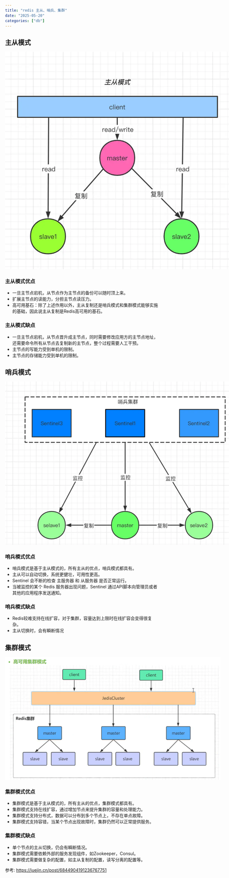 ```yaml
---
title: "redis 主从、哨兵、集群"
date: "2025-05-20"
categories: ["db"]
---
```


## 主从模式
<img src="../static/redis1.png" style="max-width: 800px;"/>

### 主从模式优点
- 一旦主节点宕机，从节点作为主节点的备份可以随时顶上来。
- 扩展主节点的读能力，分担主节点读压力。
- 高可用基石：除了上述作用以外，主从复制还是哨兵模式和集群模式能够实施的基础，因此说主从复制是Redis高可用的基石。

### 主从模式缺点
- 一旦主节点宕机，从节点晋升成主节点，同时需要修改应用方的主节点地址，还需要命令所有从节点去复制新的主节点，整个过程需要人工干预。
- 主节点的写能力受到单机的限制。
- 主节点的存储能力受到单机的限制。

## 哨兵模式
<img src="../static/redis2.png" style="max-width: 800px;"/>

### 哨兵模式优点
- 哨兵模式是基于主从模式的，所有主从的优点，哨兵模式都具有。
- 主从可以自动切换，系统更健壮，可用性更高。
- Sentinel 会不断的检查 主服务器 和 从服务器 是否正常运行。
- 当被监控的某个 Redis 服务器出现问题，Sentinel 通过API脚本向管理员或者其他的应用程序发送通知。

### 哨兵模式缺点
- Redis较难支持在线扩容，对于集群，容量达到上限时在线扩容会变得很复杂。
- 主从切换时，会有瞬断情况

## 集群模式
<img src="../static/redis3.png" style="max-width: 800px;"/>

### 集群模式优点
- 集群模式是基于主从模式的，所有主从的优点，集群模式都具有。
- 集群模式支持在线扩容，通过增加节点来提升集群的容量和处理能力。
- 集群模式支持分布式，数据可以分布到多个节点上，不存在单点故障。
- 集群模式支持容错，当某个节点出现故障时，集群仍然可以正常提供服务。

### 集群模式缺点
- 单个节点的主从切换，仍会有瞬断情况。
- 集群模式需要依赖外部的服务发现组件，如Zookeeper，Consul。
- 集群模式需要做复杂的配置，如主从复制的配置，读写分离的配置等。

参考: <https://juejin.cn/post/6844904191236767751>
